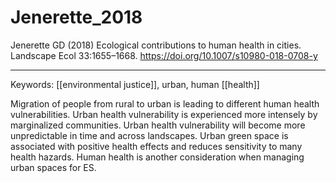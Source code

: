# Jenerette_2018

Jenerette GD (2018) Ecological contributions to human health in cities. Landscape Ecol 33:1655–1668. <https://doi.org/10.1007/s10980-018-0708-y>

---

Keywords: [[environmental justice]], urban, human [[health]]	 

Migration of people from rural to urban is leading to different human health vulnerabilities. Urban health vulnerability is experienced more intensely by marginalized communities. Urban health vulnerability will become more unpredictable in time and across landscapes. Urban green space is associated with positive health effects and reduces sensitivity to many health hazards. Human health is another consideration when managing urban spaces for ES.
